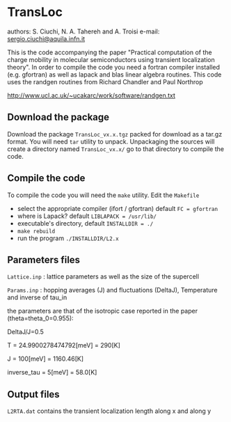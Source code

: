 # TransLoc
authors: S. Ciuchi, N. A. Tahereh and A. Troisi
e-mail: sergio.ciuchi@aquila.infn.it

This is the code accompanying the paper "Practical computation of the charge mobility in molecular semiconductors using transient localization theory".
In order to compile the code you need a fortran compiler installed (e.g. gfortran) as well as lapack and blas linear algebra routines.
This code uses the randgen routines from Richard Chandler and Paul Northrop

http://www.ucl.ac.uk/~ucakarc/work/software/randgen.txt

Download the package
--------------------
Download the package `TransLoc_vx.x.tgz` packed for download as a tar.gz format. You will need `tar` utility to unpack.
Unpackaging the sources will create a directory named `TransLoc_vx.x/` go to that directory to compile the code.

Compile the code
----------------
To compile the code you will need the `make` utility.
Edit the `Makefile` 

- select the appropriate compiler (ifort / gfortran) default `FC = gfortran`
- where is Lapack? default  `LIBLAPACK = /usr/lib/`
- executable's directory, default `INSTALLDIR = ./`
- `make rebuild`
- run the program `./INSTALLDIR/L2.x`

Parameters files
----------------

`Lattice.inp` : lattice parameters as well as the size of the supercell
 
`Params.inp` : hopping averages (J) and fluctuations (DeltaJ), Temperature and inverse of tau_in

the parameters are that of the isotropic case reported in the paper (theta=theta_0=0.955):

DeltaJ/J=0.5

T = 24.9900278474792[meV] = 290[K]

J = 100[meV] = 1160.46[K]

inverse_tau = 5[meV] = 58.0[K]

Output files
------------

`L2RTA.dat` contains the transient localization length along x and along y